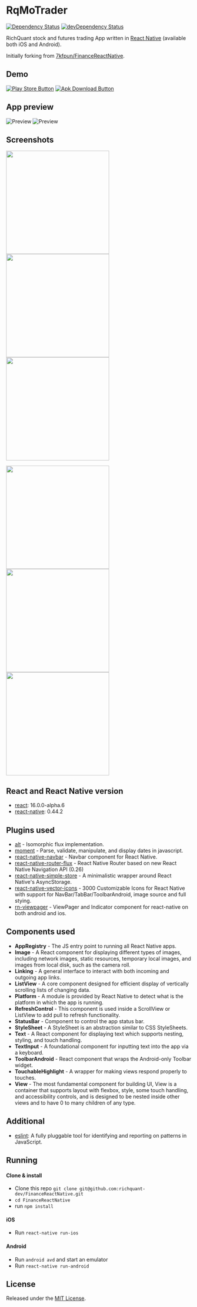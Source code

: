 # RqMoTrader

[![Dependency Status](https://david-dm.org/7kfpun/FinanceReactNative.svg)](http://www.richquant.com/product/RqMoTrader) [![devDependency Status](https://david-dm.org/7kfpun/FinanceReactNative/dev-status.svg)](http://www.richquant.com/product/RqMoTrader#info=devDependencies)

RichQuant stock and futures trading App written in [React Native](https://github.com/facebook/react-native) (available both iOS and Android). 

Initially forking from [7kfpun/FinanceReactNative](https://github.com/7kfpun/FinanceReactNative). 

## Demo

[![Play Store Button](google-play.png "Google Play Button")](https://play.google.com/store/apps/details?id=com.kfpun.finance)
[![Apk Download Button](apk-download.png "Apk Download Button")](https://github.com/7kfpun/FinanceReactNative/releases/download/v1.0.2/app-release.apk)

## App preview

![Preview](previewIOS.gif "iOS app preview")
![Preview](previewAndroid.gif "Android app preview")


## Screenshots

<img src="https://raw.github.com/7kfpun/FinanceReactNative/master/screenshots/screenshot0.png" width="280"> <img src="https://raw.github.com/7kfpun/FinanceReactNative/master/screenshots/screenshot1.png" width="280"> <img src="https://raw.github.com/7kfpun/FinanceReactNative/master/screenshots/screenshot2.png" width="280">

<img src="https://raw.github.com/7kfpun/FinanceReactNative/master/screenshots/screenshot3.png" width="280"> <img src="https://raw.github.com/7kfpun/FinanceReactNative/master/screenshots/screenshot4.png" width="280"> <img src="https://raw.github.com/7kfpun/FinanceReactNative/master/screenshots/screenshot5.png" width="280">

## React and React Native version

* [react](https://github.com/facebook/react): 16.0.0-alpha.6
* [react-native](https://github.com/facebook/react-native): 0.44.2

## Plugins used

* [alt](https://github.com/goatslacker/alt) - Isomorphic flux implementation.
* [moment](https://github.com/moment/moment) - Parse, validate, manipulate, and display dates in javascript.
* [react-native-navbar](https://github.com/Kureev/react-native-navbar) - Navbar component for React Native.
* [react-native-router-flux](https://github.com/aksonov/react-native-router-flux) - React Native Router based on new React Native Navigation API (0.26)
* [react-native-simple-store](https://github.com/jasonmerino/react-native-simple-store) - A minimalistic wrapper around React Native's AsyncStorage.
* [react-native-vector-icons](https://github.com/oblador/react-native-vector-icons) - 3000 Customizable Icons for React Native with support for NavBar/TabBar/ToolbarAndroid, image source and full stying.
* [rn-viewpager](https://github.com/zbtang/React-Native-ViewPager) - ViewPager and Indicator component for react-native on both android and ios.

## Components used

* **AppRegistry** - The JS entry point to running all React Native apps.
* **Image** - A React component for displaying different types of images, including network images, static resources, temporary local images, and images from local disk, such as the camera roll.
* **Linking** - A general interface to interact with both incoming and outgoing app links.
* **ListView** - A core component designed for efficient display of vertically scrolling lists of changing data.
* **Platform** - A module is provided by React Native to detect what is the platform in which the app is running.
* **RefreshControl** - This component is used inside a ScrollView or ListView to add pull to refresh functionality.
* **StatusBar** - Component to control the app status bar.
* **StyleSheet** - A StyleSheet is an abstraction similar to CSS StyleSheets.
* **Text** - A React component for displaying text which supports nesting, styling, and touch handling.
* **TextInput** - A foundational component for inputting text into the app via a keyboard.
* **ToolbarAndroid** - React component that wraps the Android-only Toolbar widget.
* **TouchableHighlight** - A wrapper for making views respond properly to touches.
* **View** - The most fundamental component for building UI, View is a container that supports layout with flexbox, style, some touch handling, and accessibility controls, and is designed to be nested inside other views and to have 0 to many children of any type.

## Additional

* [eslint](https://github.com/eslint/eslint): A fully pluggable tool for identifying and reporting on patterns in JavaScript.

## Running

#### Clone & install

* Clone this repo `git clone git@github.com:richquant-dev/FinanceReactNative.git`
* `cd FinanceReactNative`
* run `npm install`

#### iOS

* Run `react-native run-ios`

#### Android

* Run `android avd` and start an emulator
* Run `react-native run-android`

## License

Released under the [MIT License](http://opensource.org/licenses/MIT).
